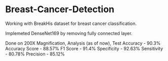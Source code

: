 # Breast-Cancer-Detection
Working with BreakHis dataset for breast cancer classification.

Implemeted DenseNet169 by removing fully connected layer.

Done on 200X Magnification,
Analysis (as of now),
Test Accuracy - 90.3%
Accuracy Score - 88.57%
F1 Score - 91.4%
Specificity - 92.63%
Sensitivity - 80.78%
Precision - 85.12%
